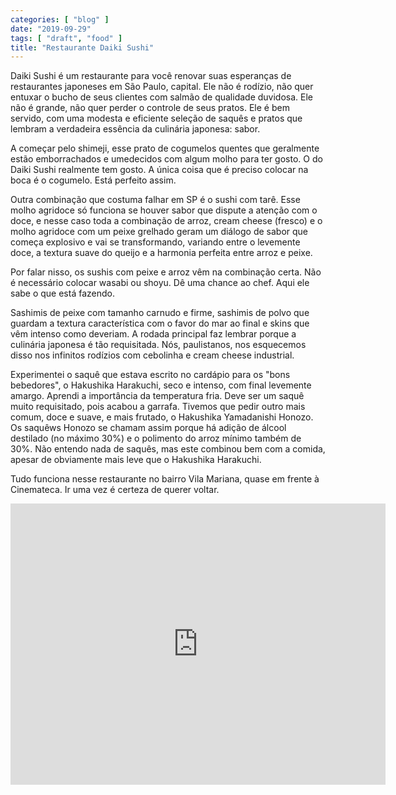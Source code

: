 ```yaml
---
categories: [ "blog" ]
date: "2019-09-29"
tags: [ "draft", "food" ]
title: "Restaurante Daiki Sushi"
---
```

Daiki Sushi é um restaurante para você renovar suas esperanças de
restaurantes japoneses em São Paulo, capital. Ele não é rodízio,
não quer entuxar o bucho de seus clientes com salmão de qualidade
duvidosa. Ele não é grande, não quer perder o controle de seus
pratos. Ele é bem servido, com uma modesta e eficiente seleção
de saquês e pratos que lembram a verdadeira essência da culinária
japonesa: sabor.

A começar pelo shimeji, esse prato de cogumelos quentes que geralmente
estão emborrachados e umedecidos com algum molho para ter gosto. O do
Daiki Sushi realmente tem gosto. A única coisa que é preciso colocar
na boca é o cogumelo. Está perfeito assim.

Outra combinação que costuma falhar em SP é o sushi com tarê. Esse
molho agridoce só funciona se houver sabor que dispute a atenção com
o doce, e nesse caso toda a combinação de arroz, cream cheese (fresco)
e o molho agridoce com um peixe grelhado geram um diálogo de sabor que
começa explosivo e vai se transformando, variando entre o levemente doce,
a textura suave do queijo e a harmonia perfeita entre arroz e peixe.

Por falar nisso, os sushis com peixe e arroz vêm na combinação
certa. Não é necessário colocar wasabi ou shoyu. Dê uma chance ao
chef. Aqui ele sabe o que está fazendo.

Sashimis de peixe com tamanho carnudo e firme, sashimis de polvo que
guardam a textura característica com o favor do mar ao final e skins
que vêm intenso como deveriam. A rodada principal faz lembrar porque a
culinária japonesa é tão requisitada. Nós, paulistanos, nos esquecemos
disso nos infinitos rodízios com cebolinha e cream cheese industrial.

Experimentei o saquê que estava escrito no cardápio para os "bons
bebedores", o Hakushika Harakuchi, seco e intenso, com final levemente
amargo. Aprendi a importância da temperatura fria. Deve ser um saquê
muito requisitado, pois acabou a garrafa. Tivemos que pedir outro mais
comum, doce e suave, e mais frutado, o Hakushika Yamadanishi Honozo. Os
saquêws Honozo se chamam assim porque há adição de álcool destilado
(no máximo 30%) e o polimento do arroz mínimo também de 30%. Não
entendo nada de saquês, mas este combinou bem com a comida, apesar de
obviamente mais leve que o Hakushika Harakuchi.

Tudo funciona nesse restaurante no bairro Vila Mariana, quase em frente
à Cinemateca. Ir uma vez é certeza de querer voltar.

<iframe
src="https://www.google.com/maps/embed?pb=!1m14!1m8!1m3!1d14625.493002926101!2d-46.6459614!3d-23.5909432!3m2!1i1024!2i768!4f13.1!3m3!1m2!1s0x0%3A0x2809c25bc3a4865d!2sDaiki%20Sushi!5e0!3m2!1sen!2sbr!4v1569774868195!5m2!1sen!2sbr"
width="600" height="450" frameborder="0" style="border:0;"
allowfullscreen=""></iframe>
